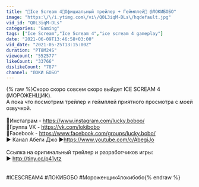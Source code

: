 ```yaml
---
title: "🍦Ice Scream 4🍦Официальный трейлер + Геймплей🍦 @ЛОКИБОБО"
image: "https:\/\/i.ytimg.com\/vi\/Q0L3iqM-DLs\/hqdefault.jpg"
vid_id: "Q0L3iqM-DLs"
categories: "Gaming"
tags: ["Ice Scream","Ice Scream 4","ice scream 4 gameplay"]
date: "2021-06-09T13:46:58+03:00"
vid_date: "2021-05-25T13:15:00Z"
duration: "PT8M24S"
viewcount: "552577"
likeCount: "33766"
dislikeCount: "787"
channel: "ЛОКИ БОБО"
---
```

{% raw %}Скоро скоро совсем скоро выйдет  ICE SCREAM 4 (МОРОЖЕНЩИК). <br />А пока что посмотрим трейлер и геймплей приятного просмотра с моей озвучкой. <br /><br />🐾Инстаграм - <a rel="nofollow" target="blank" href="https://www.instagram.com/lucky.boboo/">https://www.instagram.com/lucky.boboo/</a><br />🐾Группа VK - <a rel="nofollow" target="blank" href="https://vk.com/lokibobo">https://vk.com/lokibobo</a> <br />🐾Facebook - <a rel="nofollow" target="blank" href="https://www.facebook.com/groups/lucky.bobo/">https://www.facebook.com/groups/lucky.bobo/</a><br />► Канал Абеги Джо ►<a rel="nofollow" target="blank" href="https://www.youtube.com/c/AbegiJo">https://www.youtube.com/c/AbegiJo</a><br /><br />Ссылка на оригинальный трейлер и разработчиков игры:<br />► <a rel="nofollow" target="blank" href="http://tiny.cc/p41ytz">http://tiny.cc/p41ytz</a><br /><br /><br />#ICESCREAM4 #ЛОКИБОБО #Мороженщик4локибобо{% endraw %}
